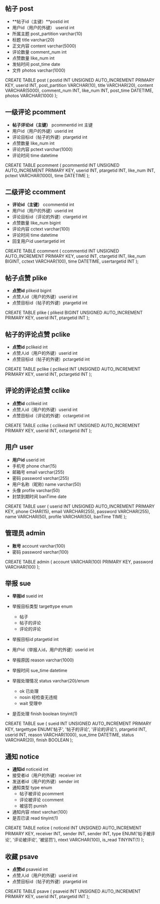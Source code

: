 ## 帖子 post

- **帖子id（主键）**postid int
- 用户id（用户的外键） userid int
- 所属主题  post_partition varchar(10)
- 标题 title varchar(20)
- 正文内容 content varchar(5000) 
- 评论数量 comment_num int
- 点赞数量 like_num int
- 发帖时间 post_time date
- 文件 photos varchar(1000)

CREATE TABLE post (
  postid INT UNSIGNED AUTO_INCREMENT PRIMARY KEY,
  userid INT,
  post_partition VARCHAR(10),
  title VARCHAR(20),
  content VARCHAR(5000),
  comment_num INT,
  like_num INT,
  post_time DATETIME,
  photos VARCHAR(1000)
  );

## 一级评论 pcomment

- **帖子评论id（主键）** pcommentid int 主键
- 用户id（用户的外键）userid int
- 评论目标id（帖子的外键）ptargetid int
- 点赞数量 like_num int
- 评论内容 pctext varchar(1000)
- 评论时间 time datetime

CREATE TABLE pcomment (
  pcommentid INT UNSIGNED AUTO_INCREMENT PRIMARY KEY,
  userid INT,
  ptargetid INT,
  like_num INT,
  pctext VARCHAR(1000),
  time DATETIME
  );

## 二级评论 ccomment

- **评论id（主键）** ccommentid int
- 用户id（用户的外键）userid int
- 评论目标id（评论的外键）ctargetid int
- 点赞数量 like_num bigint
- 评论内容 cctext varchar(100)
- 评论时间 time datetime
- 回复用户id usertargetid int

CREATE TABLE ccomment (
ccommentid INT UNSIGNED AUTO_INCREMENT PRIMARY KEY,
userid INT,
ctargetid INT,
like_num BIGINT,
cctext VARCHAR(100),
time DATETIME,
usertargetid INT
);

## 帖子点赞 plike

- **点赞id**  plikeid bigint
- 点赞人id（用户的外键）userid int
- 点赞目标id（帖子的外键）ptargetid int

CREATE TABLE plike (
  plikeid BIGINT UNSIGNED AUTO_INCREMENT PRIMARY KEY,
  userid INT,
  ptargetid INT
  );

## 帖子的评论点赞 pclike

- **点赞id**  pclikeid int
- 点赞人id（用户的外键）userid int
- 点赞目标id（帖子的外键）pctargetid int

CREATE TABLE pclike (
  pclikeid INT UNSIGNED AUTO_INCREMENT PRIMARY KEY,
  userid INT,
  pctargetid INT
  );

## 评论的评论点赞 cclike

- **点赞id**  cclikeid int
- 点赞人id（用户的外键）userid int
- 点赞目标id（评论的外键）cctargetid int

CREATE TABLE cclike (
  cclikeid INT UNSIGNED AUTO_INCREMENT PRIMARY KEY,
  userid INT,
  cctargetid INT
  );

## 用户 user

- **用户id** userid int
- 手机号 phone char(15)
- 邮箱号 email varchar(255)
- 密码 password varchar(255) 
- 用户名称（昵称) name varchar(50)
- 头像 profile  varchar(50)
- 封禁到期时间 banTime date

CREATE TABLE user (
  userid INT UNSIGNED AUTO_INCREMENT PRIMARY KEY,
  phone CHAR(15),
  email VARCHAR(255),
  password VARCHAR(255),
  name VARCHAR(50),
  profile VARCHAR(50),
  banTime TIME
  );

## 管理员 admin

- **账号** account varchar(100)
- 密码 password varchar(100)

CREATE TABLE admin (
account VARCHAR(100) PRIMARY KEY,
password VARCHAR(100)
);

## 举报 sue

- **举报id** sueid int
- 举报目标类型 targettype enum
  - 帖子
  - 帖子的评论
  - 评论的评论

- 举报目标id  ptargetid int
- 用户id（举报人id，用户的外键）userid int
- 举报原因 reason varchar(1000)
- 举报时间 sue_time datetime
- 举报处理情况 status varchar(20)/enum
  - ok 已处理
  - nosin 经检查无违规
  - wait 受理中
- 是否处理 finish boolean tinyint(1)

CREATE TABLE sue (
sueid INT UNSIGNED AUTO_INCREMENT PRIMARY KEY,
targettype ENUM('帖子', '帖子的评论', '评论的评论'),
ptargetid INT,
userid INT,
reason VARCHAR(1000),
sue_time DATETIME,
status VARCHAR(20),
finish BOOLEAN
);

## 通知 notice

- **通知id** noticeid int
- 接受者id（用户的外键）receiver int
- 发送者id（用户的外键）sender int 
- 通知类型 type enum
  - 帖子被评论 pcomment
  - 评论被评论 ccomment
  - 被惩罚 punish
- 通知内容 ntext varchar(100）
- 是否已读 read tinyint(1)

CREATE TABLE notice (
noticeid INT UNSIGNED AUTO_INCREMENT PRIMARY KEY,
receiver INT,
sender INT,
sender INT,
type ENUM('帖子被评论', '评论被评论', '被惩罚'),
ntext VARCHAR(100),
is_read TINYINT(1)
);

## 收藏 psave

- **点赞id**  psaveid int
- 点赞人id（用户的外键）userid int
- 点赞目标id（帖子的外键）ptargetid int

CREATE TABLE psave (
psaveid INT UNSIGNED AUTO_INCREMENT PRIMARY KEY,
userid INT,
ptargetid INT
);